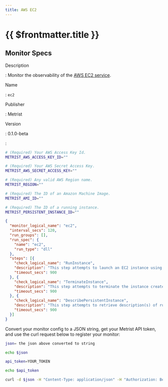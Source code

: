 ```yaml
---
title: AWS EC2
---
```


# {{ $frontmatter.title }}

## Monitor Specs

Description

: Monitor the observability of the [AWS EC2 service](https://aws.amazon.com/ec2/).

Name

: `ec2`

Publisher

: Metrist

Version

: 0.1.0-beta

: &nbsp;


<!--@include: /parts/_1.md-->


<!--@include: /parts/_2.md-->


<!--@include: /parts/_3.md-->


```sh
# (Required) Your AWS Access Key Id.
METRIST_AWS_ACCESS_KEY_ID=""

# (Required) Your AWS Secret Access Key.
METRIST_AWS_SECRET_ACCESS_KEY=""

# (Required) Any valid AWS Region name.
METRIST_REGION=""

# (Required) The ID of an Amazon Machine Image.
METRIST_AMI_ID=""

# (Required) The ID of a running instance.
METRIST_PERSISTENT_INSTANCE_ID=""
```

<!--@include: /parts/tips_env-vars.md -->


<!--@include: /parts/_4.md-->


```json
{
  "monitor_logical_name": "ec2",
  "interval_secs": 120,
  "run_groups": [],
  "run_spec": {
    "name": "ec2",
    "run_type": "dll"
  },
  "steps": [{
    "check_logical_name": "RunInstance",
    "description": "This step attempts to launch an EC2 instance using the AMI for which you have permissions.",
    "timeout_secs": 900
  }, {
    "check_logical_name": "TerminateInstance",
    "description": "This step attempts to terminate the instance created in a previous step.",
    "timeout_secs": 900
  }, {
    "check_logical_name": "DescribePersistentInstance",
    "description": "This step attempts to retrieve description(s) of running instances.",
    "timeout_secs": 900
  }]
}
```




Convert your monitor config to a JSON string, get your Metrist API token, and use the curl request below to register your monitor:

```sh
json= the json above converted to string

echo $json

api_token=YOUR_TOKEN

echo $api_token

curl -d $json -H "Content-Type: application/json" -H "Authorization: Bearer $api_token" 'https://app.metrist.io/api/v0/monitor-config'

```

<!--@include: /parts/tips_api.md-->


<!--@include: /parts/_5.md-->


<!--@include: /parts/result.md-->
